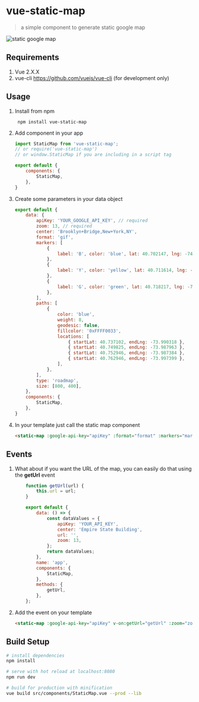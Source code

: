 # vue-static-map

> a simple component to generate static google map

![static google map](https://user-images.githubusercontent.com/461124/28100714-6c896d1e-6689-11e7-8a38-327dfe4b6ff5.png)

## Requirements

1. Vue 2.X.X
2. vue-cli https://github.com/vuejs/vue-cli (for development only)

## Usage

1. Install from npm

		npm install vue-static-map

2. Add component in your app

	```javascript
	import StaticMap from 'vue-static-map';
	// or require('vue-static-map')
	// or window.StaticMap if you are including in a script tag

	export default {
		components: {
			StaticMap,
		},
	}

	```

3. Create some parameters in your data object

	```javascript
	export default {
		data: {
			apiKey: 'YOUR_GOOGLE_API_KEY', // required
			zoom: 13, // required
			center: 'Brooklyn+Bridge,New+York,NY',
			format: 'gif',
			markers: [
				{
					label: 'B', color: 'blue', lat: 40.702147, lng: -74.015794, size: 'normal',
				},
				{
					label: 'Y', color: 'yellow', lat: 40.711614, lng: -74.012318, size: 'tiny',
				},
				{
					label: 'G', color: 'green', lat: 40.718217, lng: -74.015794, size: 'small', icon: 'http://www.airsoftmap.net/images/pin_map.png',
				},
			],
			paths: [
				{
					color: 'blue',
					weight: 8,
					geodesic: false,
					fillcolor: '0xFFFF0033',
					locations: [
						{ startLat: 40.737102, endLng: -73.990318 },
						{ startLat: 40.749825, endLng: -73.987963 },
						{ startLat: 40.752946, endLng: -73.987384 },
						{ startLat: 40.762946, endLng: -73.997399 },
					],
				},
			],
			type: 'roadmap',
			size: [800, 400],
		},
		components: {
			StaticMap,
		},
	}
	```

4. In your template just call the static map component

	```html
	<static-map :google-api-key="apiKey" :format="format" :markers="markers" :zoom="zoom" :center="center" :size="size" :type="type"></static-map>
	```

## Events

1. What about if you want the URL of the map, you can easily do that using the **getUrl** event

	```javascript
		function getUrl(url) {
			this.url = url;
		}

		export default {
			data: () => {
				const dataValues = {
					apiKey: 'YOUR_API_KEY',
					center: 'Empire State Building',
					url: '',
					zoom: 13,
				};
				return dataValues;
			},
			name: 'app',
			components: {
				StaticMap,
			},
			methods: {
				getUrl,
			},
		};
	```

2. Add the event on your template

	```html
	<static-map :google-api-key="apiKey" v-on:getUrl="getUrl" :zoom="zoom" :center="center"></static-map>
	```

## Build Setup

``` bash
# install dependencies
npm install

# serve with hot reload at localhost:8080
npm run dev

# build for production with minification
vue build src/components/StaticMap.vue --prod --lib
```
